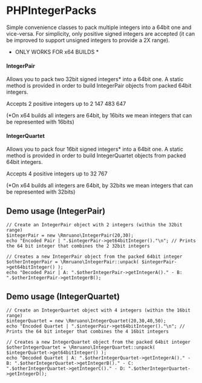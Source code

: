 PHPIntegerPacks
===============

Simple convenience classes to pack multiple integers into a 64bit one and vice-versa. For simplicity, only positive
signed integers are accepted (it can be improved to support unsigned integers to provide a 2X range).

* ONLY WORKS FOR x64 BUILDS *

#### IntegerPair
Allows you to pack two 32bit signed integers* into a 64bit one. A static method is provided in order to build
IntegerPair objects from packed 64bit integers.

Accepts 2 positive integers up to 2 147 483 647

(*On x64 builds all integers are 64bit, by 16bits we mean integers that can be represented with 16bits)

#### IntegerQuartet
Allows you to pack four 16bit signed integers* into a 64bit one. A static method is provided in order to build
IntegerQuartet objects from packed 64bit integers.

Accepts 4 positive integers up to 32 767

(*On x64 builds all integers are 64bit, by 32bits we mean integers that can be represented with 32bits)

Demo usage (IntegerPair)
------------------------
```
// Create an IntegerPair object with 2 integers (within the 32bit range)
$integerPair = new \Rmruano\IntegerPair(20,30);
echo "Encoded Pair | ".$integerPair->get64bitInteger()."\n"; // Prints the 64 bit integer that combines the 2 32bit integers

// Creates a new IntegerPair object from the packed 64bit integer
$otherIntegerPair = \Rmruano\IntegerPair::unpack( $integerPair->get64bitInteger() );
echo "Decoded Pair | A: ".$otherIntegerPair->getIntegerA()." - B: ".$otherIntegerPair->getIntegerB();
```

Demo usage (IntegerQuartet)
---------------------------
```
// Create an IntegerQuartet object with 4 integers (within the 16bit range)
$integerQuartet = new \Rmruano\IntegerQuartet(20,30,40,50);
echo "Encoded Quartet | ".$integerPair->get64bitInteger()."\n"; // Prints the 64 bit integer that combines the 4 16bit integers

// Creates a new IntegerQuartet object from the packed 64bit integer
$otherIntegerQuartet = \Rmruano\IntegerQuartet::unpack( $integerQuartet->get64bitInteger() );
echo "Decoded Quartet | A: ".$otherIntegerQuartet->getIntegerA()." - B: ".$otherIntegerQuartet->getIntegerB()." - C: ".$otherIntegerQuartet->getIntegerC()." - D: ".$otherIntegerQuartet->getIntegerD();
```